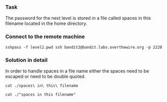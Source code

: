 ### Task

The password for the next level is stored in a file called spaces in this filename located in the home directory.

### Connect to the remote machine

```
sshpass -f level2.pwd ssh bandit2@bandit.labs.overthewire.org -p 2220
```

### Solution in detail

In order to handle spaces in a file name either the spaces need to be escaped or need to be double quoted.

```
cat ./spaces\ in\ this\ filename
```

```
cat ./"spaces in this filename"
```
